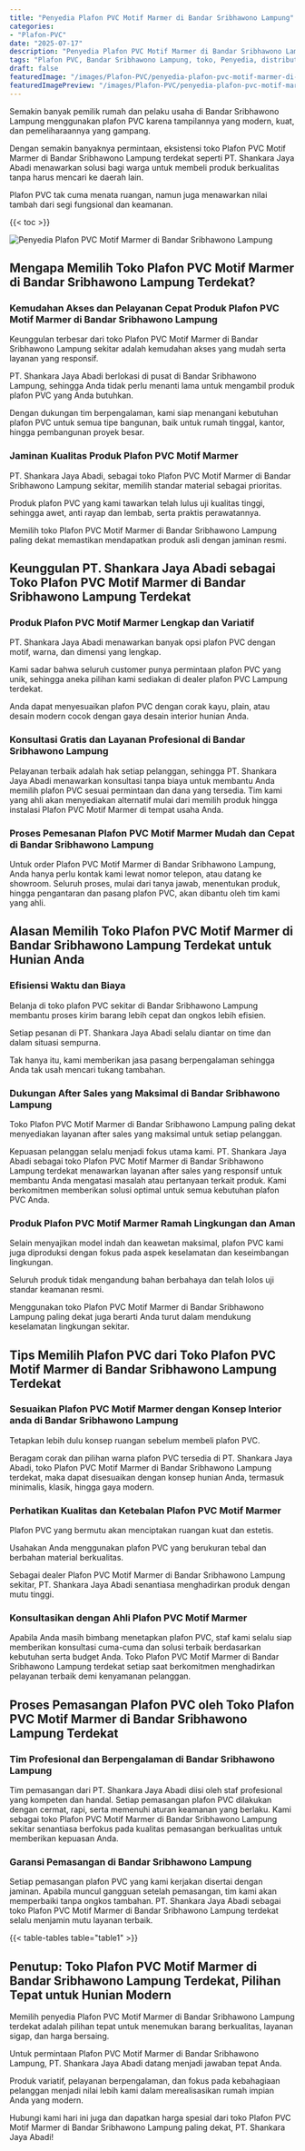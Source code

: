 ```yaml
---
title: "Penyedia Plafon PVC Motif Marmer di Bandar Sribhawono Lampung"
categories:
- "Plafon-PVC"
date: "2025-07-17"
description: "Penyedia Plafon PVC Motif Marmer di Bandar Sribhawono Lampung bagi hunian, office, serta ritel. Produk unggulan, variasi motif, warna modern, dengan servis instalasi oleh tenaga ahli profesional serta garansi resmi!|Layanan distribusi Plafon PVC Motif Marmer di Bandar Sribhawono Lampung untuk kebutuhan tempat tinggal, perkantoran, maupun toko, beserta plafon unggulan dan instalasi oleh teknisi ahli dan kepastian resmi.|Pilihan Plafon PVC Motif Marmer di Bandar Sribhawono Lampung yang terpercaya untuk hunian, office, serta toko, bersama plafon unggulan dan instalasi ditangani oleh tim profesional serta jaminan resmi.|Penyediaan Plafon PVC Motif Marmer di Bandar Sribhawono Lampung untuk rumah, kantor, serta ritel, dengan produk unggulan dan instalasi dikerjakan oleh tim ahli, lengkap beserta jaminan resmi.}"
tags: "Plafon PVC, Bandar Sribhawono Lampung, toko, Penyedia, distributor"
draft: false
featuredImage: "/images/Plafon-PVC/penyedia-plafon-pvc-motif-marmer-di-bandar-sribhawono-lampung.png"
featuredImagePreview: "/images/Plafon-PVC/penyedia-plafon-pvc-motif-marmer-di-bandar-sribhawono-lampung.png"
---
```


Semakin banyak pemilik rumah dan pelaku usaha di Bandar Sribhawono Lampung menggunakan plafon PVC karena tampilannya yang modern, kuat, dan pemeliharaannya yang gampang.

Dengan semakin banyaknya permintaan, eksistensi toko Plafon PVC Motif Marmer di Bandar Sribhawono Lampung terdekat seperti PT. Shankara Jaya Abadi menawarkan solusi bagi warga untuk membeli produk berkualitas tanpa harus mencari ke daerah lain.

Plafon PVC tak cuma menata ruangan, namun juga menawarkan nilai tambah dari segi fungsional dan keamanan.

{{< toc >}}

![Penyedia Plafon PVC Motif Marmer di Bandar Sribhawono Lampung](/images/Plafon-PVC/Penyedia-Plafon-PVC-Motif-Marmer-di-Bandar-Sribhawono-Lampung.png)

## Mengapa Memilih Toko Plafon PVC Motif Marmer di Bandar Sribhawono Lampung Terdekat?

### Kemudahan Akses dan Pelayanan Cepat Produk Plafon PVC Motif Marmer di Bandar Sribhawono Lampung

Keunggulan terbesar dari toko Plafon PVC Motif Marmer di Bandar Sribhawono Lampung sekitar adalah kemudahan akses yang mudah serta layanan yang responsif.

PT. Shankara Jaya Abadi berlokasi di pusat di Bandar Sribhawono Lampung, sehingga Anda tidak perlu menanti lama untuk mengambil produk plafon PVC yang Anda butuhkan.

Dengan dukungan tim berpengalaman, kami siap menangani kebutuhan plafon PVC untuk semua tipe bangunan, baik untuk rumah tinggal, kantor, hingga pembangunan proyek besar.

### Jaminan Kualitas Produk Plafon PVC Motif Marmer

PT. Shankara Jaya Abadi, sebagai toko Plafon PVC Motif Marmer di Bandar Sribhawono Lampung sekitar, memilih standar material sebagai prioritas.

Produk plafon PVC yang kami tawarkan telah lulus uji kualitas tinggi, sehingga awet, anti rayap dan lembab, serta praktis perawatannya.

Memilih toko Plafon PVC Motif Marmer di Bandar Sribhawono Lampung paling dekat memastikan mendapatkan produk asli dengan jaminan resmi.

## Keunggulan PT. Shankara Jaya Abadi sebagai Toko Plafon PVC Motif Marmer di Bandar Sribhawono Lampung Terdekat

### Produk Plafon PVC Motif Marmer Lengkap dan Variatif

PT. Shankara Jaya Abadi menawarkan banyak opsi plafon PVC dengan motif, warna, dan dimensi yang lengkap.

Kami sadar bahwa seluruh customer punya permintaan plafon PVC yang unik, sehingga aneka pilihan kami sediakan di dealer plafon PVC Lampung terdekat.

Anda dapat menyesuaikan plafon PVC dengan corak kayu, plain, atau desain modern cocok dengan gaya desain interior hunian Anda.

### Konsultasi Gratis dan Layanan Profesional di Bandar Sribhawono Lampung

Pelayanan terbaik adalah hak setiap pelanggan, sehingga PT. Shankara Jaya Abadi menawarkan konsultasi tanpa biaya untuk membantu Anda memilih plafon PVC sesuai permintaan dan dana yang tersedia. Tim kami yang ahli akan menyediakan alternatif mulai dari memilih produk hingga instalasi Plafon PVC Motif Marmer di tempat usaha Anda.

### Proses Pemesanan Plafon PVC Motif Marmer Mudah dan Cepat di Bandar Sribhawono Lampung

Untuk order Plafon PVC Motif Marmer di Bandar Sribhawono Lampung, Anda hanya perlu kontak kami lewat nomor telepon, atau datang ke showroom. Seluruh proses, mulai dari tanya jawab, menentukan produk, hingga pengantaran dan pasang plafon PVC, akan dibantu oleh tim kami yang ahli.

## Alasan Memilih Toko Plafon PVC Motif Marmer di Bandar Sribhawono Lampung Terdekat untuk Hunian Anda

### Efisiensi Waktu dan Biaya

Belanja di toko plafon PVC sekitar di Bandar Sribhawono Lampung membantu proses kirim barang lebih cepat dan ongkos lebih efisien.

Setiap pesanan di PT. Shankara Jaya Abadi selalu diantar on time dan dalam situasi sempurna.

Tak hanya itu, kami memberikan jasa pasang berpengalaman sehingga Anda tak usah mencari tukang tambahan.

### Dukungan After Sales yang Maksimal di Bandar Sribhawono Lampung

Toko Plafon PVC Motif Marmer di Bandar Sribhawono Lampung paling dekat menyediakan layanan after sales yang maksimal untuk setiap pelanggan.

Kepuasan pelanggan selalu menjadi fokus utama kami. PT. Shankara Jaya Abadi sebagai toko Plafon PVC Motif Marmer di Bandar Sribhawono Lampung terdekat menawarkan layanan after sales yang responsif untuk membantu Anda mengatasi masalah atau pertanyaan terkait produk. Kami berkomitmen memberikan solusi optimal untuk semua kebutuhan plafon PVC Anda.

### Produk Plafon PVC Motif Marmer Ramah Lingkungan dan Aman

Selain menyajikan model indah dan keawetan maksimal, plafon PVC kami juga diproduksi dengan fokus pada aspek keselamatan dan keseimbangan lingkungan.

Seluruh produk tidak mengandung bahan berbahaya dan telah lolos uji standar keamanan resmi.

Menggunakan toko Plafon PVC Motif Marmer di Bandar Sribhawono Lampung paling dekat juga berarti Anda turut dalam mendukung keselamatan lingkungan sekitar.

## Tips Memilih Plafon PVC dari Toko Plafon PVC Motif Marmer di Bandar Sribhawono Lampung Terdekat

### Sesuaikan Plafon PVC Motif Marmer dengan Konsep Interior anda di Bandar Sribhawono Lampung

Tetapkan lebih dulu konsep ruangan sebelum membeli plafon PVC.

Beragam corak dan pilihan warna plafon PVC tersedia di PT. Shankara Jaya Abadi, toko Plafon PVC Motif Marmer di Bandar Sribhawono Lampung terdekat, maka dapat disesuaikan dengan konsep hunian Anda, termasuk minimalis, klasik, hingga gaya modern.

### Perhatikan Kualitas dan Ketebalan Plafon PVC Motif Marmer

Plafon PVC yang bermutu akan menciptakan ruangan kuat dan estetis.

Usahakan Anda menggunakan plafon PVC yang berukuran tebal dan berbahan material berkualitas.

Sebagai dealer Plafon PVC Motif Marmer di Bandar Sribhawono Lampung sekitar, PT. Shankara Jaya Abadi senantiasa menghadirkan produk dengan mutu tinggi.

### Konsultasikan dengan Ahli Plafon PVC Motif Marmer

Apabila Anda masih bimbang menetapkan plafon PVC, staf kami selalu siap memberikan konsultasi cuma-cuma dan solusi terbaik berdasarkan kebutuhan serta budget Anda. Toko Plafon PVC Motif Marmer di Bandar Sribhawono Lampung terdekat setiap saat berkomitmen menghadirkan pelayanan terbaik demi kenyamanan pelanggan.

## Proses Pemasangan Plafon PVC oleh Toko Plafon PVC Motif Marmer di Bandar Sribhawono Lampung Terdekat

### Tim Profesional dan Berpengalaman di Bandar Sribhawono Lampung

Tim pemasangan dari PT. Shankara Jaya Abadi diisi oleh staf profesional yang kompeten dan handal. Setiap pemasangan plafon PVC dilakukan dengan cermat, rapi, serta memenuhi aturan keamanan yang berlaku. Kami sebagai toko Plafon PVC Motif Marmer di Bandar Sribhawono Lampung sekitar senantiasa berfokus pada kualitas pemasangan berkualitas untuk memberikan kepuasan Anda.

### Garansi Pemasangan di Bandar Sribhawono Lampung

Setiap pemasangan plafon PVC yang kami kerjakan disertai dengan jaminan. Apabila muncul gangguan setelah pemasangan, tim kami akan memperbaiki tanpa ongkos tambahan. PT. Shankara Jaya Abadi sebagai toko Plafon PVC Motif Marmer di Bandar Sribhawono Lampung terdekat selalu menjamin mutu layanan terbaik.

{{< table-tables table="table1" >}}

## Penutup: Toko Plafon PVC Motif Marmer di Bandar Sribhawono Lampung Terdekat, Pilihan Tepat untuk Hunian Modern

Memilih penyedia Plafon PVC Motif Marmer di Bandar Sribhawono Lampung terdekat adalah pilihan tepat untuk menemukan barang berkualitas, layanan sigap, dan harga bersaing.

Untuk permintaan Plafon PVC Motif Marmer di Bandar Sribhawono Lampung, PT. Shankara Jaya Abadi datang menjadi jawaban tepat Anda.

Produk variatif, pelayanan berpengalaman, dan fokus pada kebahagiaan pelanggan menjadi nilai lebih kami dalam merealisasikan rumah impian Anda yang modern.

Hubungi kami hari ini juga dan dapatkan harga spesial dari toko Plafon PVC Motif Marmer di Bandar Sribhawono Lampung paling dekat, PT. Shankara Jaya Abadi!
